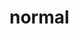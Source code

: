 # normal

<!-- TODO-START
TODO: Fill short description here.

## Type signature

TODO: Fill type signature down below.

```
any ⇒ any
```

## Examples

TODO: List at least one example down below.

```javascript
normal(); // ⇒ TODO
```

## Questions

TODO: List questions that may this function answers.
TODO-END -->
